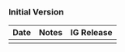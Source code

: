 ### Initial Version

| Date            | Notes         | IG Release |
|-----------------|---------------|------------|
|   | |         |
